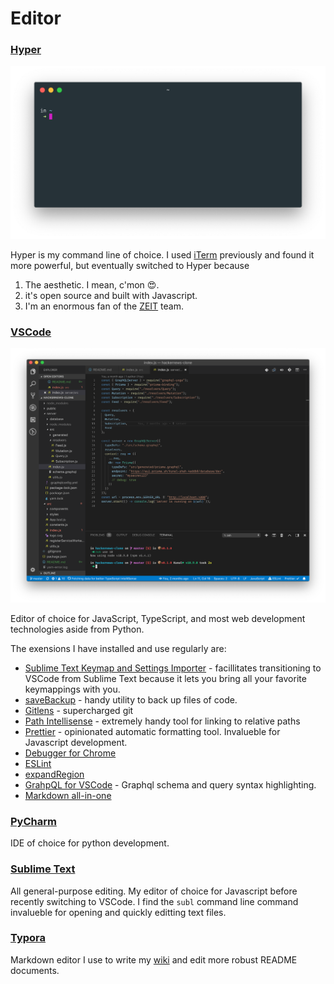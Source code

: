 # Editor

### [Hyper](https://hyper.is/)

![image-20181112133457806](assets/image-20181112133457806.png)

Hyper is my command line of choice. I used [iTerm](https://iterm2.com/) previously and found it more powerful, but eventually switched to Hyper because

1. The aesthetic. I mean, c'mon 😍.
2. it's open source and built with Javascript.
3. I'm an enormous fan of the [ZEIT](https://zeit.co/) team.

### [VSCode](https://code.visualstudio.com/)

![image-20181112132855446](assets/image-20181112132855446.png)

Editor of choice for JavaScript, TypeScript, and most web development technologies aside from Python.

The exensions I have installed and use regularly are:

- [Sublime Text Keymap and Settings Importer](https://marketplace.visualstudio.com/items?itemName=ms-vscode.sublime-keybindings) - facillitates transitioning to VSCode from Sublime Text because it lets you bring all your favorite keymappings with you.
- [saveBackup](https://marketplace.visualstudio.com/items?itemName=purplestone.savebackup) - handy utility to back up files of code.
- [Gitlens](https://marketplace.visualstudio.com/items?itemName=eamodio.gitlens) - supercharged git
- [Path Intellisense](https://marketplace.visualstudio.com/items?itemName=christian-kohler.path-intellisense) - extremely handy tool for linking to relative paths
- [Prettier](https://marketplace.visualstudio.com/items?itemName=esbenp.prettier-vscode) - opinionated automatic formatting tool. Invalueble for Javascript development.
- [Debugger for Chrome](https://marketplace.visualstudio.com/items?itemName=msjsdiag.debugger-for-chrome)
- [ESLint](https://marketplace.visualstudio.com/items?itemName=dbaeumer.vscode-eslint)
- [expandRegion](https://marketplace.visualstudio.com/items?itemName=letrieu.expand-region)
- [GrahpQL for VSCode](https://marketplace.visualstudio.com/items?itemName=kumar-harsh.graphql-for-vscode) - Graphql schema and query syntax highlighting.
- [Markdown all-in-one](https://marketplace.visualstudio.com/items?itemName=yzhang.markdown-all-in-one)

### [PyCharm](https://www.jetbrains.com/pycharm/)

IDE of choice for python development.

### [Sublime Text](https://www.sublimetext.com/)

All general-purpose editing. My editor of choice for Javascript before recently switching to VSCode. I find the `subl` command line command invalueble for opening and quickly editting text files.

### [Typora](https://typora.io)

Markdown editor I use to write my [wiki](wiki.Kunal.space) and edit more robust README documents.

